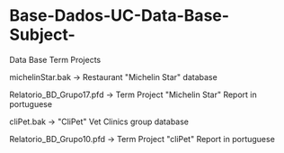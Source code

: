 # Base-Dados-UC-Data-Base-Subject-
Data Base Term Projects

michelinStar.bak -> Restaurant "Michelin Star"  database

Relatorio_BD_Grupo17.pfd -> Term Project "Michelin Star" Report in portuguese

cliPet.bak -> "CliPet" Vet Clinics group database

Relatorio_BD_Grupo10.pfd -> Term Project "cliPet" Report in portuguese
